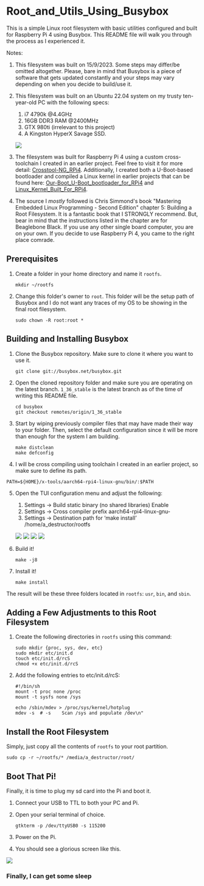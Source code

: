 # Root_and_Utils_Using_Busybox

This is a simple Linux root filesystem with basic utilities configured and built for Raspberry Pi 4 using Busybox. This README file will walk you through the process as I experienced it.

Notes:
  1. This filesystem was built on 15/9/2023. Some steps may differ/be omitted altogether. Please, bare in mind that Busybox is a piece of software that gets updated constantly and your steps may vary depending on when you decide to build/use it.
  2. This filesystem was built on an Ubuntu 22.04 system on my trusty ten-year-old PC with the following specs:
       1. i7 4790k @4.4GHz
       1. 16GB DDR3 RAM @2400MHz
       1. GTX 980ti (irrelevant to this project) 
       1. A Kingston HyperX Savage SSD.
       
       ![](README_Photos/drip.png)
        
  3. The filesystem was built for Raspberry Pi 4 using a custom cross-toolchain I created in an earlier project. Feel free to visit it for more detail: [Crosstool-NG_RPi4](https://github.com/AhmedAlyEl-Ghannam/Crosstool-NG_RPi4). Additionally, I created both a U-Boot-based bootloader and compiled a Linux kernel in earlier projects that can be found here: [Our-Boot_U-Boot_bootloader_for_RPi4](https://github.com/AhmedAlyEl-Ghannam/Our-Boot_U-Boot_bootloader_for_RPi4) and [Linux_Kernel_Built_For_RPi4](https://github.com/AhmedAlyEl-Ghannam/Linux_Kernel_Built_For_RPi4).
  4. The source I *mostly* followed is Chris Simmond's book "Mastering Embedded Linux Programming - Second Edition" chapter 5: Building a
Root Filesystem. It is a fantastic book that I STRONGLY recommend. But, bear in mind that the instructions listed in the chapter are for Beaglebone Black. If you use any other single board computer, you are on your own. If you decide to use Raspberry Pi 4, you came to the right place comrade.


## Prerequisites

1. Create a folder in your home directory and name it `rootfs`.

   ```
   mkdir ~/rootfs
   ```


2. Change this folder's owner to `root`. This folder will be the setup path of Busybox and I do not want any traces of my OS to be showing in the final root filesystem.

   ```
   sudo chown -R root:root *
   ```



## Building and Installing Busybox

1. Clone the Busybox repository. Make sure to clone it where you want to use it.

   ```
   git clone git://busybox.net/busybox.git
   ```


2. Open the cloned repository folder and make sure you are operating on the latest branch. `1_36_stable` is the latest branch as of the time of writing this README file.

   ```
   cd busybox
   git checkout remotes/origin/1_36_stable
   ```


3. Start by wiping previously compiler files that may have made their way to your folder. Then, select the default configuration since it will be more than enough for the system I am building.

   ```
   make distclean
   make defconfig
   ```


4. I will be cross compiling using toolchain I created in an earlier project, so make sure to define its path.

  ```
  PATH=${HOME}/x-tools/aarch64-rpi4-linux-gnu/bin/:$PATH
  ```


5. Open the TUI configuration menu and adjust the following:
    
     1. Settings -> Build static binary 	(no shared libraries) 	Enable
     1. Settings -> Cross compiler prefix 	aarch64-rpi4-linux-gnu-
     1. Settings -> Destination path for ‘make install’ /home/a_destructor/rootfs

    ![](README_Photos/1.png)
    ![](README_Photos/2.png)
    ![](README_Photos/3.png)
    ![](README_Photos/4.png)
    

7. Build it!

   ```
   make -j8
   ```


8. Install it!

   ```
   make install
   ```


The result will be these three folders located in `rootfs`: `usr`, `bin`, and `sbin`.


## Adding a Few Adjustments to this Root Filesystem

1. Create the following directories in `rootfs` using this command:

   ```
   sudo mkdir {proc, sys, dev, etc}
   sudo mkdir etc/init.d
   touch etc/init.d/rcS
   chmod +x etc/init.d/rcS
   ```


2. Add the following entries to etc/init.d/rcS:
   ```
   #!/bin/sh
   mount -t proc none /proc
   mount -t sysfs none /sys

   echo /sbin/mdev > /proc/sys/kernel/hotplug
   mdev -s  # -s	Scan /sys and populate /dev\n"
   ```


## Install the Root Filesystem

Simply, just copy all the contents of `rootfs` to your root partition.

  ```
  sudo cp -r ~/rootfs/* /media/a_destructor/root/
  ```


## Boot That Pi!

Finally, it is time to plug my sd card into the Pi and boot it.

1. Connect your USB to TTL to both your PC and Pi.


2. Open your serial terminal of choice.

   ```
   gtkterm -p /dev/ttyUSB0 -s 115200
   ```


3. Power on the Pi.


4. You should see a glorious screen like this.

  ![](README_Photos/ITSALIVE.png)   



### Finally, I can get some sleep








